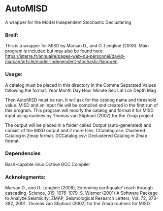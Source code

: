 # AutoMISD
A wrapper for the Model Independent Stochastic Declustering

### Breif:
This is a wrapper for MISD by Marsan D., and O. Lengliné (2008). Main program is included but may also be found here:
https://isterre.fr/annuaire/pages-web-du-personnel/david-marsan/article/model-independent-stochastic?lang=en

### Usage:

A catalog must be placed in this directory in the Comma Separated Values following the format:
Year	Month	Day	Hour	Minute	Sec	Lat	Lon	Depth	Mag

Then AutoMISD must be run. It will ask for the catalog name and threshold value.
MISD and an input file will be compiled and created in the first run of this program.
This program will modify the catalog and format it for MISD input using routines by Thomas van Stiphout (2007)
for the Zmap project.

The output will be placed in a folder called Output (auto-generated) and consist of the MISD output and 2 more files:
CCatalog.csv: Clustered Catalog in Zmap format.
DCCatalog.csv: Declustered Catalog in Zmap format.

### Dependencies

Bash-capable linux
Octave
GCC Compiler

### Acknolegments:
Marsan D., and O. Lengliné (2008), Extending earthquake’ reach through cascading, Science, 319, 1076-1079.
S. Wiemer (2001) A Software Package to Analyze Seismicity: ZMAP, Seismological Research Letters, Vol. 72, 373-382, 2001.
Thomas van Stiphout (2007) for the Zmap routiens for MISD.
